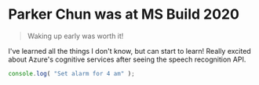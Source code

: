 # Parker Chun was at MS Build 2020

> Waking up early was worth it!

I've learned all the things I don't know, but can start to learn! 
Really excited about Azure's cognitive services after seeing the speech recognition API.

```js
console.log( "Set alarm for 4 am" );
```

